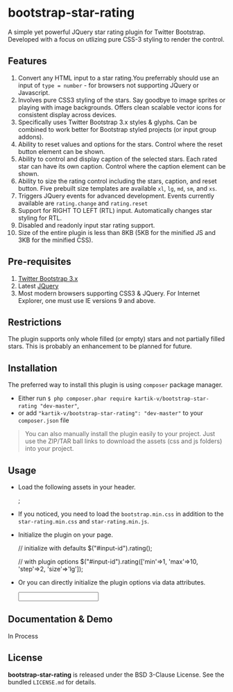 bootstrap-star-rating
=====================

A simple yet powerful JQuery star rating plugin for Twitter Bootstrap. Developed with a focus on utlizing pure CSS-3 styling to render the control.

## Features  

1. Convert any HTML input to a star rating.You preferrably should use an input of `type = number` - for browsers not supporting JQuery or Javascript.
2. Involves pure CSS3 styling of the stars. Say goodbye to image sprites or playing with image backgrounds. Offers clean scalable vector icons for consistent display across devices.
3. Specifically uses Twitter Bootstrap 3.x styles & glyphs. Can be combined to work better for Bootstrap styled projects (or input group addons).
4. Ability to reset values and options for the stars. Control where the reset button element can be shown.
5. Ability to control and display caption of the selected stars. Each rated star can have its own caption. Control where the caption element can be shown.
6. Ability to size the rating control including the stars, caption, and reset button. Five prebuilt size templates are available `xl`, `lg`, `md`, `sm`, and `xs`.
7. Triggers JQuery events for advanced development. Events currently available are `rating.change` and `rating.reset`
8. Support for RIGHT TO LEFT (RTL) input. Automatically changes star styling for RTL.
9. Disabled and readonly input star rating support.
10. Size of the entire plugin is less than 8KB (5KB for the minified JS and 3KB for the minified CSS).

## Pre-requisites  

1. [Twitter Bootstrap 3.x](http://getbootstrap.com/)
2. Latest [JQuery](http://jquery.com/)
3. Most modern browsers supporting CSS3 & JQuery. For Internet Explorer, one must use IE versions 9 and above.

## Restrictions
The plugin supports only whole filled (or empty) stars and not partially filled stars. This is probably an enhancement to be planned for future.

## Installation
The preferred way to install this plugin is using `composer` package manager. 

- Either run `$ php composer.phar require kartik-v/bootstrap-star-rating "dev-master"`,
- or add `"kartik-v/bootstrap-star-rating": "dev-master"` to your `composer.json` file

> You can also manually install the plugin easily to your project. Just use the ZIP/TAR ball links to download the assets (css and js folders) into your project.

## Usage

- Load the following assets in your header. 

    <link href="http://netdna.bootstrapcdn.com/bootstrap/3.1.0/css/bootstrap.min.css" rel="stylesheet">
    <link href="path/to/css/star-rating.min.css" media="all" rel="stylesheet" type="text/css" />
    <script src="path/to/js/star-rating.min.js" type="text/javascript"></script>;

- If you noticed, you need to load the `bootstrap.min.css` in addition to the `star-rating.min.css` and `star-rating.min.js`.

- Initialize the plugin on your page.

    // initialize with defaults
    $("#input-id").rating();
    
    // with plugin options
    $("#input-id").rating(['min'=>1, 'max'=>10, 'step'=>2, 'size'=>'lg']);

- Or you can directly initialize the plugin options via data attributes.

    <input id="input-id" type="number" data-size="lg" >

## Documentation & Demo

In Process


## License

**bootstrap-star-rating** is released under the BSD 3-Clause License. See the bundled `LICENSE.md` for details.
